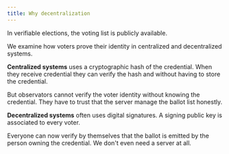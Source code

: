 ```yaml
---
title: Why decentralization
---
```


In verifiable elections, the voting list is publicly available.

We examine how voters prove their identity in centralized and decentralized systems.

**Centralized systems** uses a cryptographic hash of the credential. When they receive credential they can verify the hash and without having to store the credential.

But observators cannot verify the voter identity without knowing the credential. They have to trust that the server manage the ballot list honestly. 

**Decentralized systems** often uses digital signatures.
A signing public key is associated to every voter.

Everyone can now verify by themselves that the ballot is emitted by the person owning the credential.
We don't even need a server at all.